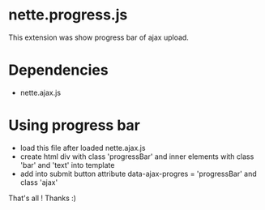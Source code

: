 # nette.progress.js
This extension was show progress bar of ajax upload.

# Dependencies
- nette.ajax.js

# Using progress bar
- load this file after loaded nette.ajax.js
- create html div with class 'progressBar' and inner elements with class 'bar' and 'text' into template
- add into submit button attribute data-ajax-progres = 'progressBar' and class 'ajax'

That's all ! Thanks :)
